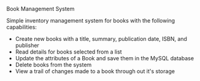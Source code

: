 Book Management System

Simple inventory management system for books with the following capabilities:

 - Create new books with a title, summary, publication date, ISBN, and publisher
 - Read details for books selected from a list
 - Update the attributes of a Book and save them in the MySQL database
 - Delete books from the system
 - View a trail of changes made to a book through out it's storage
